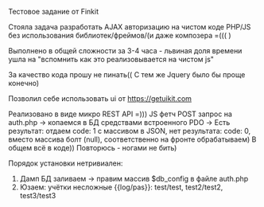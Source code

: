 Тестовое задание от Finkit

Стояла задача разработать AJAX авторизацию на чистом коде PHP/JS без использования библиотек/фреймов/(и даже композера =((( )

Выполнено в общей сложности за 3-4 часа - львиная доля времени ушла на "вспомнить как это реализовывается на чистом js"

За качество кода прошу не пинать(( С тем же Jquery было бы проще конечно)

Позволил себе использовать ui от https://getuikit.com

Реализовано в виде микро REST API =)))
JS фетч POST запрос на auth.php -> копаемся в БД средствами вcтроенного PDO -> Есть результат: отдаем code: 1 с массивом в JSON, нет результата: code: 0, вместо массива болт (null), соответственно на фронте обрабатываем) В общем всё в коде)) Повторюсь - ногами не бить)

Порядок установки нетривиален:
1. Дамп БД заливаем -> правим массив $db_config в файле auth.php
2. Юзаем: учётки несложные {{log/pas}}: test/test, test2/test2, test3/test3

